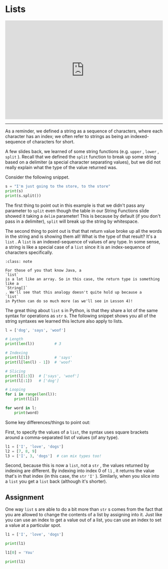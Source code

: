# Lists

<div style="position: relative; padding-bottom: 62.5%; height: 0;">
    <iframe src="https://www.loom.com/embed/a9b0a03d46324244bc0feae35720118a?sharedAppSource=personal_library" frameborder="0" webkitallowfullscreen mozallowfullscreen allowfullscreen style="position: absolute; top: 0; left: 0; width: 100%; height: 100%;"></iframe>
</div>

---

As a reminder, we defined a string as a sequence of characters, where each character has an index; we often refer to strings as being an indexed-sequence of characters for short.

A few slides back, we learned of some string functions (e.g. `upper` , `lower` , `split` ). Recall that we defined the `split` function to break up some string based on a delimiter (a special character separating values), but we did not really explain what the type of the value returned was.

Consider the following snippet.

```python
s = "I'm just going to the store, to the store"
print(s)
print(s.split())
```

The first thing to point out in this example is that we didn't pass any parameter to `split` even though the table in our String Functions slide showed it taking a `delim` parameter! This is because by default (if you don't pass in a delimiter), `split` will break up the string by whitespace.

The second thing to point out is that that return value broke up all the words in the string and is showing them all! What is the type of that result? It's a `list` . A `list` is an indexed-sequence of values of any type. In some sense, a string is like a special case of a `list` since it is an index-sequence of characters specifically.

```{admonition} Note
:class: note

For those of you that know Java, a
`list`
is a lot like an array. So in this case, the return type is something like a
`String[]`
. We'll see that this analogy doesn't quite hold up because a
`list`
in Python can do so much more (as we'll see in Lesson 4)!

```

The great thing about `list` s in Python, is that they share a lot of the same syntax for operations as `str` s. The following snippet shows you all of the string syntaxes we learned this lecture also apply to lists.

```python
l = ['dog', 'says', 'woof']

# Length
print(len(l))         # 3

# Indexing
print(l[1])           # 'says'
print(l[len(l) - 1])  # 'woof'

# Slicing
print(l[1:3])  # ['says', 'woof']
print(l[:1])   # ['dog']

# Looping
for i in range(len(l)):
    print(l[i])

for word in l:
    print(word)
```

Some key differences/things to point out:

First, to specify the values of a `list`, the syntax uses square brackets around a comma-separated list of values (of any type).

```python
l1 = ['I', 'love', 'dogs']
l2 = [7, 8, 9]
l3 = ['I', 3, 'dogs']  # can mix types too!
```

Second, because this is now a `list`, not a `str` , the values returned by indexing are different. By indexing into index 0 of `l1` , it returns the value that's in that index (in this case, the `str` `'I'` ). Similarly, when you slice into a `list` you get a `list` back (although it's shorter).

## Assignment

One way `list` s are able to do a bit more than `str` s comes from the fact that you are allowed to change the contents of a list by assigning into it. Just like you can use an index to get a value out of a list, you can use an index to set a value at a particular spot.

```python
l1 = ['I', 'love', 'dogs']

print(l1)

l1[0] = 'You'

print(l1)
```
